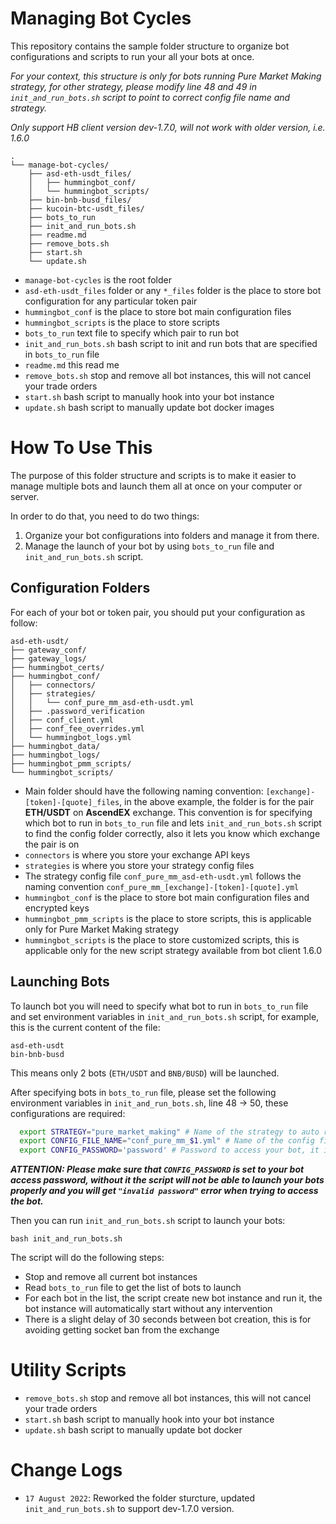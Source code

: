 # Managing Bot Cycles

This repository contains the sample folder structure to organize bot configurations and scripts to run your all your bots at once.

*For your context, this structure is only for bots running Pure Market Making strategy, for other strategy, please modify line 48 and 49 in `init_and_run_bots.sh` script to point to correct config file name and strategy.*

*Only support HB client version dev-1.7.0, will not work with older version, i.e. 1.6.0*

```
.
└── manage-bot-cycles/
    ├── asd-eth-usdt_files/
    │   ├── hummingbot_conf/
    │   └── hummingbot_scripts/
    ├── bin-bnb-busd_files/
    ├── kucoin-btc-usdt_files/
    ├── bots_to_run
    ├── init_and_run_bots.sh
    ├── readme.md
    ├── remove_bots.sh
    ├── start.sh
    └── update.sh
```

- `manage-bot-cycles` is the root folder
- `asd-eth-usdt_files` folder or any `*_files` folder is the place to store bot configuration for any particular token pair
- `hummingbot_conf` is the place to store bot main configuration files
- `hummingbot_scripts` is the place to store scripts
- `bots_to_run` text file to specify which pair to run bot
- `init_and_run_bots.sh` bash script to init and run bots that are specified in `bots_to_run` file
- `readme.md` this read me
- `remove_bots.sh` stop and remove all bot instances, this will not cancel your trade orders
- `start.sh` bash script to manually hook into your bot instance
- `update.sh` bash script to manually update bot docker images

# How To Use This
The purpose of this folder structure and scripts is to make it easier to manage multiple bots and launch them all at once on your computer or server.

In order to do that, you need to do two things:

1. Organize your bot configurations into folders and manage it from there.
2. Manage the launch of your bot by using `bots_to_run` file and `init_and_run_bots.sh` script.

## Configuration Folders
For each of your bot or token pair, you should put your configuration as follow:
```
asd-eth-usdt/
├── gateway_conf/
├── gateway_logs/
├── hummingbot_certs/
├── hummingbot_conf/
│   ├── connectors/
│   ├── strategies/
│   │   └── conf_pure_mm_asd-eth-usdt.yml
│   ├── .password_verification
│   ├── conf_client.yml
│   ├── conf_fee_overrides.yml
│   └── hummingbot_logs.yml
├── hummingbot_data/
├── hummingbot_logs/
├── hummingbot_pmm_scripts/
└── hummingbot_scripts/
```
- Main folder should have the following naming convention: `[exchange]-[token]-[quote]_files`, in the above example, the folder is for the pair **ETH/USDT** on **AscendEX** exchange. This convention is for specifying which bot to run in `bots_to_run` file and lets `init_and_run_bots.sh` script to find the config folder correctly, also it lets you know which exchange the pair is on
- `connectors` is where you store your exchange API keys
- `strategies` is where you store your strategy config files
- The strategy config file `conf_pure_mm_asd-eth-usdt.yml` follows the naming convention `conf_pure_mm_[exchange]-[token]-[quote].yml`
- `hummingbot_conf` is the place to store bot main configuration files and encrypted keys
- `hummingbot_pmm_scripts` is the place to store scripts, this is applicable only for Pure Market Making strategy
- `hummingbot_scripts` is the place to store customized scripts, this is applicable only for the new script strategy available from bot client 1.6.0

## Launching Bots
To launch bot you will need to specify what bot to run in `bots_to_run` file and set environment variables in `init_and_run_bots.sh` script, for example, this is the current content of the file:
```
asd-eth-usdt
bin-bnb-busd
```
This means only 2 bots (`ETH/USDT` and `BNB/BUSD`) will be launched.

After specifying bots in `bots_to_run` file, please set the following environment variables in `init_and_run_bots.sh`, line 48 -> 50, these configurations are required:

```bash
  export STRATEGY="pure_market_making" # Name of the strategy to auto run
  export CONFIG_FILE_NAME="conf_pure_mm_$1.yml" # Name of the config file to auto run, $1 is template for the name of the bots in bots_to_run file
  export CONFIG_PASSWORD='password' # Password to access your bot, it is for the login prompt when you first start the bot
```

***ATTENTION:
Please make sure that `CONFIG_PASSWORD` is set to your bot access password, without it the script will not be able to launch your bots properly and you will get `"invalid password"` error when trying to access the bot.***

 Then you can run `init_and_run_bots.sh` script to launch your bots:
```
bash init_and_run_bots.sh
```
The script will do the following steps:
- Stop and remove all current bot instances
- Read `bots_to_run` file to get the list of bots to launch
- For each bot in the list, the script create new bot instance and run it, the bot instance will automatically start without any intervention
- There is a slight delay of 30 seconds between bot creation, this is for avoiding getting socket ban from the exchange


# Utility Scripts
- `remove_bots.sh` stop and remove all bot instances, this will not cancel your trade orders
- `start.sh` bash script to manually hook into your bot instance
- `update.sh` bash script to manually update bot docker

# Change Logs
- `17 August 2022`: Reworked the folder sturcture, updated `init_and_run_bots.sh` to support dev-1.7.0 version.